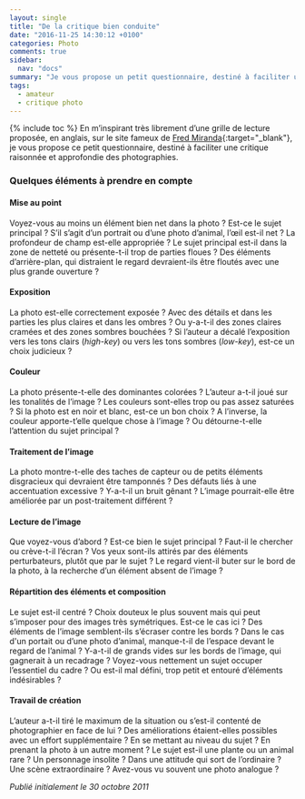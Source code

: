 ```yaml
---
layout: single
title: "De la critique bien conduite"
date: "2016-11-25 14:30:12 +0100"
categories: Photo
comments: true
sidebar:
  nav: "docs"
summary: "Je vous propose un petit questionnaire, destiné à faciliter une critique raisonnée et approfondie des photographies."
tags:
  - amateur
  - critique photo
---
```


{% include toc %}
En m’inspirant très librement d’une grille de lecture proposée, en anglais, sur le site fameux de [Fred Miranda](http://fredmiranda.com){:target="_blank"}, je vous propose ce petit questionnaire, destiné à faciliter une critique raisonnée et approfondie des photographies.

### Quelques éléments à prendre en compte

#### Mise au point
Voyez-vous au moins un élément bien net dans la photo ? Est-ce le sujet principal ? S’il s’agit d’un portrait ou d’une photo d’animal, l’œil est-il net ?
La profondeur de champ est-elle appropriée ? Le sujet principal est-il dans la zone de netteté ou présente-t-il trop de parties floues ?
Des éléments d’arrière-plan, qui distraient le regard devraient-ils être floutés avec une plus grande ouverture ?

#### Exposition
La photo est-elle correctement exposée ? Avec des détails et dans les parties les plus claires et dans les ombres ? Ou y-a-t-il des zones claires cramées et des zones sombres bouchées ?
Si l’auteur a décalé l’exposition vers les tons clairs (*high-key*) ou vers les tons sombres (*low-key*), est-ce un choix judicieux ?

#### Couleur
La photo présente-t-elle des dominantes colorées ? L’auteur a-t-il joué sur les tonalités de l’image ? Les couleurs sont-elles trop ou pas assez saturées ?
Si la photo est en noir et blanc, est-ce un bon choix ? A l’inverse, la couleur apporte-t’elle quelque chose à l’image ? Ou détourne-t-elle l’attention du sujet principal ?

#### Traitement de l’image
La photo montre-t-elle des taches de capteur ou de petits éléments disgracieux qui devraient être tamponnés ? Des défauts liés à une accentuation excessive ?
Y-a-t-il un bruit gênant ? L’image pourrait-elle être améliorée par un post-traitement différent ?

#### Lecture de l’image
Que voyez-vous d’abord ? Est-ce bien le sujet principal ? Faut-il le chercher ou crève-t-il l’écran ?
Vos yeux sont-ils attirés par des éléments perturbateurs, plutôt que par le sujet ?
Le regard vient-il buter sur le bord de la photo, à la recherche d’un élément absent de l’image ?

#### Répartition des éléments et composition
Le sujet est-il centré ? Choix douteux le plus souvent mais qui peut s’imposer pour des images très symétriques. Est-ce le cas ici ?
Des éléments de l’image semblent-ils s’écraser contre les bords ? Dans le cas d'un portait ou d’une photo d’animal, manque-t-il de l’espace devant le regard de l’animal ?
Y-a-t-il de grands vides sur les bords de l’image, qui gagnerait à un recadrage ?
Voyez-vous nettement un sujet occuper l’essentiel du cadre ? Ou est-il mal défini, trop petit et entouré d’éléments indésirables ?

#### Travail de création
L’auteur a-t-il tiré le maximum de la situation ou s’est-il contenté de photographier en face de lui ? Des améliorations étaient-elles possibles avec un effort supplémentaire ? En se mettant au niveau du sujet ? En prenant la photo à un autre moment ?
Le sujet est-il une plante ou un animal rare ? Un personnage insolite ? Dans une attitude qui sort de l’ordinaire ? Une scène extraordinaire ? Avez-vous vu souvent une photo analogue ?

*Publié initialement le 30 octobre 2011*
